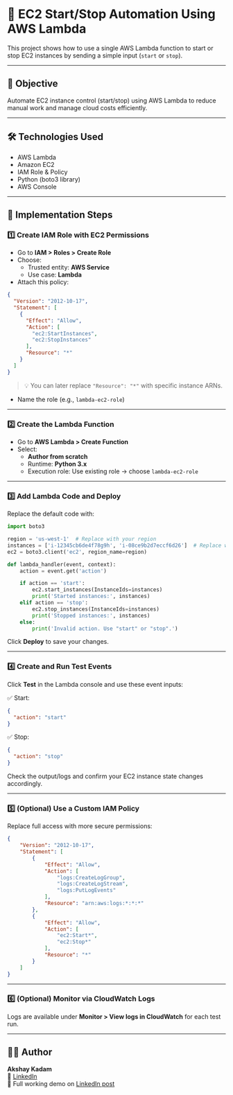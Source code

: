 # 🚀 EC2 Start/Stop Automation Using AWS Lambda

This project shows how to use a single AWS Lambda function to start or stop EC2 instances by sending a simple input (`start` or `stop`).

---

## 🎯 Objective

Automate EC2 instance control (start/stop) using AWS Lambda to reduce manual work and manage cloud costs efficiently.

---

## 🛠️ Technologies Used

- AWS Lambda  
- Amazon EC2  
- IAM Role & Policy  
- Python (boto3 library)  
- AWS Console

---

## 🔢 Implementation Steps

### 1️⃣ Create IAM Role with EC2 Permissions

- Go to **IAM > Roles > Create Role**
- Choose:
  - Trusted entity: **AWS Service**
  - Use case: **Lambda**
- Attach this policy:

```json
{
  "Version": "2012-10-17",
  "Statement": [
    {
      "Effect": "Allow",
      "Action": [
        "ec2:StartInstances",
        "ec2:StopInstances"
      ],
      "Resource": "*"
    }
  ]
}
```

> 💡 You can later replace `"Resource": "*"` with specific instance ARNs.

- Name the role (e.g., `lambda-ec2-role`)

---

### 2️⃣ Create the Lambda Function

- Go to **AWS Lambda > Create Function**
- Select:
  - **Author from scratch**
  - Runtime: **Python 3.x**
  - Execution role: Use existing role → choose `lambda-ec2-role`

---

### 3️⃣ Add Lambda Code and Deploy

Replace the default code with:

```python
import boto3

region = 'us-west-1'  # Replace with your region
instances = ['i-12345cb6de4f78g9h', 'i-08ce9b2d7eccf6d26']  # Replace with your EC2 instance IDs
ec2 = boto3.client('ec2', region_name=region)

def lambda_handler(event, context):
    action = event.get('action')

    if action == 'start':
        ec2.start_instances(InstanceIds=instances)
        print('Started instances:', instances)
    elif action == 'stop':
        ec2.stop_instances(InstanceIds=instances)
        print('Stopped instances:', instances)
    else:
        print('Invalid action. Use "start" or "stop".')
```

Click **Deploy** to save your changes.

---

### 4️⃣ Create and Run Test Events

Click **Test** in the Lambda console and use these event inputs:

✅ Start:
```json
{
  "action": "start"
}
```

✅ Stop:
```json
{
  "action": "stop"
}
```

Check the output/logs and confirm your EC2 instance state changes accordingly.

---

### 5️⃣ (Optional) Use a Custom IAM Policy

Replace full access with more secure permissions:

```json
{
    "Version": "2012-10-17",
    "Statement": [
        {
            "Effect": "Allow",
            "Action": [
                "logs:CreateLogGroup",
                "logs:CreateLogStream",
                "logs:PutLogEvents"
            ],
            "Resource": "arn:aws:logs:*:*:*"
        },
        {
            "Effect": "Allow",
            "Action": [
                "ec2:Start*",
                "ec2:Stop*"
            ],
            "Resource": "*"
        }
    ]
}
```

---

### 6️⃣ (Optional) Monitor via CloudWatch Logs

Logs are available under **Monitor > View logs in CloudWatch** for each test run.

---

## 🙋‍♂️ Author

**Akshay Kadam**  
🔗 [LinkedIn](https://www.linkedin.com/in/akshaykadam45/)  
📂 Full working demo on [LinkedIn post](#)


